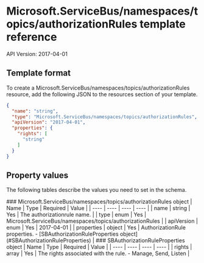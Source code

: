 # Microsoft.ServiceBus/namespaces/topics/authorizationRules template reference
API Version: 2017-04-01
## Template format

To create a Microsoft.ServiceBus/namespaces/topics/authorizationRules resource, add the following JSON to the resources section of your template.

```json
{
  "name": "string",
  "type": "Microsoft.ServiceBus/namespaces/topics/authorizationRules",
  "apiVersion": "2017-04-01",
  "properties": {
    "rights": [
      "string"
    ]
  }
}
```
## Property values

The following tables describe the values you need to set in the schema.

<a id="Microsoft.ServiceBus/namespaces/topics/authorizationRules" />
### Microsoft.ServiceBus/namespaces/topics/authorizationRules object
|  Name | Type | Required | Value |
|  ---- | ---- | ---- | ---- |
|  name | string | Yes | The authorizationrule name. |
|  type | enum | Yes | Microsoft.ServiceBus/namespaces/topics/authorizationRules |
|  apiVersion | enum | Yes | 2017-04-01 |
|  properties | object | Yes | AuthorizationRule properties. - [SBAuthorizationRuleProperties object](#SBAuthorizationRuleProperties) |


<a id="SBAuthorizationRuleProperties" />
### SBAuthorizationRuleProperties object
|  Name | Type | Required | Value |
|  ---- | ---- | ---- | ---- |
|  rights | array | Yes | The rights associated with the rule. - Manage, Send, Listen |

